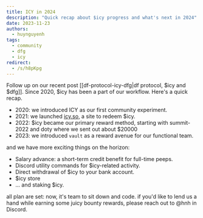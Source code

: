 ```yaml
---
title: ICY in 2024
description: "Quick recap about $icy progress and what's next in 2024"
date: 2023-11-23
authors:
  - huynguyenh
tags:
  - community
  - dfg
  - icy
redirect:
  - /s/h8pKpg
---
```


Follow up on our recent post [[df-protocol-icy-dfg|df protocol, $icy and $dfg]].
Since 2020, $icy has been a part of our workflow. Here's a quick recap.

- 2020: we introduced ICY as our first community experiment.
- 2021: we launched [icy.so](https://icy.so), a site to redeem $icy.
- 2022: $icy became our primary reward method, starting with summit-2022 and doty where we sent out about $20000
- 2023: we introduced `vault` as a reward avenue for our functional team.

and we have more exciting things on the horizon:

- Salary advance: a short-term credit benefit for full-time peeps.
- Discord utility commands for $icy-related activity.
- Direct withdrawal of $icy to your bank account.
- $icy store
- ... and staking $icy.

all plan are set: now, it's team to sit down and code. if you'd like to lend us a hand while earning some juicy bounty rewards, please reach out to @hnh in Discord.
